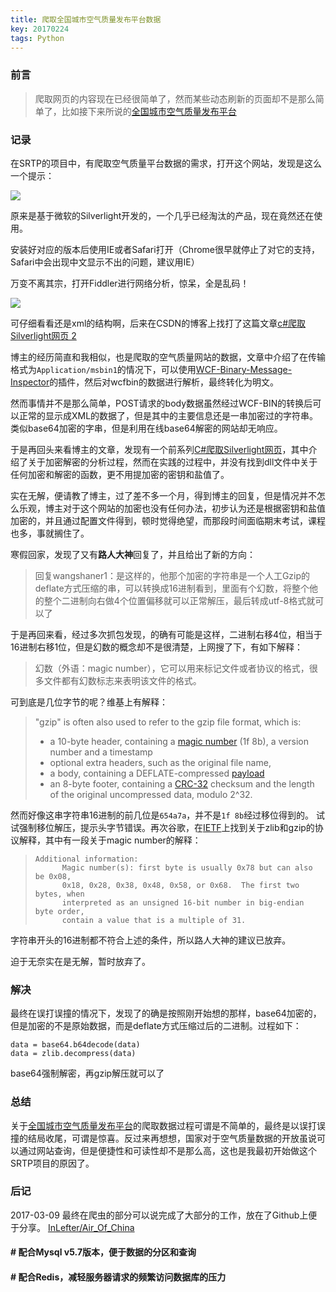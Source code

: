 ```yaml
---
title: 爬取全国城市空气质量发布平台数据
key: 20170224
tags: Python
---
```


### 前言

> 爬取网页的内容现在已经很简单了，然而某些动态刷新的页面却不是那么简单了，比如接下来所说的[全国城市空气质量发布平台](http://106.37.208.233:20035/)

<!--more-->

### 记录

在SRTP的项目中，有爬取空气质量平台数据的需求，打开这个网站，发现是这么一个提示：

![](https://git.oschina.net/iLefter/PublicScreenshots/raw/master/Air-Crawling/171806@2x.png)

原来是基于微软的Silverlight开发的，一个几乎已经淘汰的产品，现在竟然还在使用。

安装好对应的版本后使用IE或者Safari打开（Chrome很早就停止了对它的支持，Safari中会出现中文显示不出的问题，建议用IE）

万变不离其宗，打开Fiddler进行网络分析，惊呆，全是乱码！

![](https://git.oschina.net/iLefter/PublicScreenshots/raw/master/Air-Crawling/17286.png)

可仔细看看还是xml的结构啊，后来在CSDN的博客上找打了这篇文章[c#爬取Silverlight网页 2](http://blog.csdn.net/kangrydotnet/article/details/45038527)

博主的经历简直和我相似，也是爬取的空气质量网站的数据，文章中介绍了在传输格式为`Application/msbin1`的情况下，可以使用[WCF-Binary-Message-Inspector](https://github.com/waf/WCF-Binary-Message-Inspector)的插件，然后对wcfbin的数据进行解析，最终转化为明文。 

然而事情并不是那么简单，POST请求的body数据虽然经过WCF-BIN的转换后可以正常的显示成XML的数据了，但是其中的主要信息还是一串加密过的字符串。类似base64加密的字串，但是利用在线base64解密的网站却无响应。

于是再回头来看博主的文章，发现有一个前系列[C#爬取Silverlight网页](http://blog.csdn.net/kangrydotnet/article/details/43987835)，其中介绍了关于加密解密的分析过程，然而在实践的过程中，并没有找到dll文件中关于任何加密和解密的函数，更不用提加密的密钥和盐值了。

实在无解，便请教了博主，过了差不多一个月，得到博主的回复，但是情况并不怎么乐观，博主对于这个网站的加密也没有任何办法，初步认为还是根据密钥和盐值加密的，并且通过配置文件得到，顿时觉得绝望，而那段时间面临期末考试，课程也多，事就搁住了。

寒假回家，发现了又有**路人大神**回复了，并且给出了新的方向：

> 回复wangshaner1：是这样的，他那个加密的字符串是一个人工Gzip的deflate方式压缩的串，可以转换成16进制看到，里面有个幻数，将整个他的整个二进制向右做4个位置偏移就可以正常解压，最后转成utf-8格式就可以了

于是再回来看，经过多次抓包发现，的确有可能是这样，二进制右移4位，相当于16进制右移1位，但是幻数的概念却不是很清楚，上网搜了下，有如下解释：

> 幻数（外语：magic number），它可以用来标记文件或者协议的格式，很多文件都有幻数标志来表明该文件的格式。

可到底是几位字节的呢？维基上有解释：

> "gzip" is often also used to refer to the gzip file format, which is:
>
> - a 10-byte header, containing a [magic number](https://en.wikipedia.org/wiki/Magic_number_(programming)) (1f 8b), a version number and a timestamp
> - optional extra headers, such as the original file name,
> - a body, containing a DEFLATE-compressed [payload](https://en.wikipedia.org/wiki/Payload_(communication_and_information_technology))
> - an 8-byte footer, containing a [CRC-32](https://en.wikipedia.org/wiki/CRC-32) checksum and the length of the original uncompressed data, modulo 2^32.

然而好像这串字符串16进制的前几位是`654a7a`，并不是`1f 8b`经过移位得到的。
试试强制移位解压，提示头字节错误。再次谷歌，在[IETF](https://tools.ietf.org/html/rfc6713)上找到关于zlib和gzip的协议解释，其中有一段关于magic number的解释：

> ```
> Additional information:
>       Magic number(s): first byte is usually 0x78 but can also be 0x08,
>       0x18, 0x28, 0x38, 0x48, 0x58, or 0x68.  The first two bytes, when
>       interpreted as an unsigned 16-bit number in big-endian byte order,
>       contain a value that is a multiple of 31.
> ```

字符串开头的16进制都不符合上述的条件，所以路人大神的建议已放弃。

迫于无奈实在是无解，暂时放弃了。

### 解决

最终在误打误撞的情况下，发现了的确是按照刚开始想的那样，base64加密的，但是加密的不是原始数据，而是deflate方式压缩过后的二进制。过程如下：
```
data = base64.b64decode(data)
data = zlib.decompress(data)
```
base64强制解密，再gzip解压就可以了

### 总结
关于[全国城市空气质量发布平台](http://106.37.208.233:20035/)的爬取数据过程可谓是不简单的，最终是以误打误撞的结局收尾，可谓是惊喜。反过来再想想，国家对于空气质量数据的开放虽说可以通过网站查询，但是便捷性和可读性却不是那么高，这也是我最初开始做这个SRTP项目的原因了。

### 后记
2017-03-09
最终在爬虫的部分可以说完成了大部分的工作，放在了Github上便于分享。
[InLefter/Air_Of_China](https://github.com/InLefter/Air_Of_China)

#### # 配合Mysql v5.7版本，便于数据的分区和查询

#### # 配合Redis，减轻服务器请求的频繁访问数据库的压力